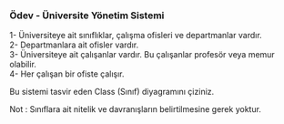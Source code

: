<h3>Ödev - Üniversite Yönetim Sistemi</h3>

1- Üniversiteye ait sınıflıklar, çalışma ofisleri ve departmanlar vardır. <br>
2- Departmanlara ait ofisler vardır. <br>
3- Üniversiteye ait çalışanlar vardır. Bu çalışanlar profesör veya memur olabilir. <br>
4- Her çalışan bir ofiste çalışır. <br>

Bu sistemi tasvir eden Class (Sınıf) diyagramını çiziniz. 

Not : Sınıflara ait nitelik ve davranışların belirtilmesine gerek yoktur.
